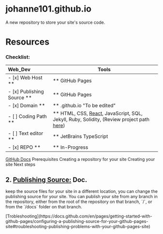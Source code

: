 # johanne101.github.io
A new repository to store your site's source code.


Resources 
=========
### Checklist:
Web_Dev | Tools
:-------| -----
- [x] Web Host **|** GitHub Pages
- [x] Publishing Source **|** GitHub Pages
- [x] Domain **|** <username>.github.io "To be edited"
- [ ] Coding Path **|** HTML, CSS, [React](https://github.com/gitname/react-gh-pages), JavaScript, SQL, Jekyll, Ruby, Solidity, (Review project path [here]())
- [ ] Text editor **|** JetBrains TypeScript
- [x] REPO **|** In-Progress

[GitHub Docs](https://docs.github.com/en/pages/setting-up-a-github-pages-site-with-jekyll/creating-a-github-pages-site-with-jekyll)
Prerequisites
Creating a repository for your site
Creating your site
Next steps


## 2. [Publishing Source:](https://docs.github.com/en/pages/getting-started-with-github-pages/about-github-pages#publishing-sources-for-github-pages-sites) Doc.

<p>
  keep the source files for your site in a different location, you can change the publishing source for your site. You can publish your site from any branch in the repository, either from the root of the repository on that branch, `/`, or from the `/docs` folder on that branch.
  </p>
[Trobleshooting](https://docs.github.com/en/pages/getting-started-with-github-pages/configuring-a-publishing-source-for-your-github-pages-site#troubleshooting-publishing-problems-with-your-github-pages-site)
